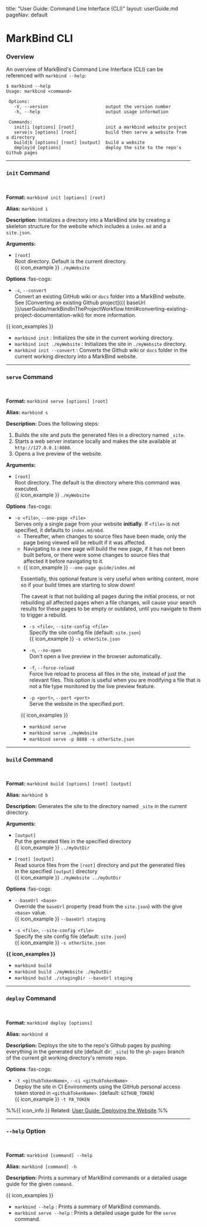 <frontmatter>
  title: "User Guide: Command Line Interface (CLI)"
  layout: userGuide.md
  pageNav: default
</frontmatter>

# MarkBind CLI

### Overview

An overview of MarkBind's Command Line Interface (CLI) can be referenced with `markbind --help`:
```
$ markbind --help
Usage: markbind <command>
 
 Options:
   -V, --version                      output the version number
   -h, --help                         output usage information
 
 Commands:
   init|i [options] [root]            init a markbind website project
   serve|s [options] [root]           build then serve a website from a directory
   build|b [options] [root] [output]  build a website
   deploy|d [options]                 deploy the site to the repo's Github pages
```
<hr><!-- ========================================================================== -->

### `init` Command
<br>

**Format:** `markbind init [options] [root]`

**Alias:** `markbind i`

**Description:** Initializes a directory into a MarkBind site by creating a skeleton structure for the website which includes a `index.md` and a `site.json`.

**Arguments:**
* `[root]`<br>
  Root directory. Default is the current directory.<br>
  {{ icon_example }} `./myWebsite`

<panel header="**Options** :fas-cogs:" type="minimal" expanded>

**Options** :fas-cogs:

* `-c`, `--convert`<br>
  Convert an existing GitHub wiki or `docs` folder into a MarkBind website. See [Converting an existing Github project]({{ baseUrl }}/userGuide/markBindInTheProjectWorkflow.html#converting-existing-project-documentation-wiki) for more information.

{{ icon_examples }}
* `markbind init` : Initializes the site in the current working directory.
* `markbind init ./myWebsite` : Initializes the site in `./myWebsite` directory.
* `markbind init --convert` : Converts the Github wiki or `docs` folder in the current working directory into a MarkBind website.

</panel>

<hr><!-- ========================================================================== -->

### `serve` Command
<br>

**Format:** `markbind serve [options] [root]`

**Alias:** `markbind s`

**Description:** Does the following steps:
1. Builds the site and puts the generated files in a directory named `_site`.
1. Starts a web server instance locally and makes the site available at `http://127.0.0.1:8080`.
1. Opens a <trigger trigger="click" for="modal:cliCommands-livePreview">live preview</trigger> of the website.

<modal large header="Live Preview" id="modal:cliCommands-livePreview">
<include src="glossary.md#live-preview" inline/>
</modal>

**Arguments:**
* `[root]`<br>
  Root directory. The default is the directory where this command was executed.<br>
  {{ icon_example }} `./myWebsite`

<panel header="**Options** :fas-cogs:" type="minimal" expanded>

**Options** :fas-cogs:

* `-o <file>`, `--one-page <file>`<br>
 Serves only a single page from your website **initially**. If `<file>` is not specified, it defaults to `index.md/mbd`.<br>
  * Thereafter, when changes to source files have been made, only the page being viewed will be rebuilt if it was affected.<br>
  * Navigating to a new page will build the new page, if it has not been built before, or there were some changes to source files that affected it before navigating to it.<br>
  * {{ icon_example }} `--one-page guide/index.md`

<box type="info" light header="Caveats" style="width: calc(100% - 50px); position: relative; left: 40px;">

Essentially, this optional feature is very useful when writing content, more so if your build times are starting to slow down!

The caveat is that not building all pages during the initial process, or not rebuilding all affected pages when a file changes, will cause your search results for these pages to be empty or outdated, until you navigate to them to trigger a rebuild.
</box>


* `-s <file>`, `--site-config <file>`<br>
   Specify the site config file (default: `site.json`)<br>
   {{ icon_example }} `-s otherSite.json`

* `-n`, `--no-open`<br>
   Don't open a live preview in the browser automatically.

* `-f`, `--force-reload`<br>
   Force live reload to process all files in the site, instead of just the relevant files. This option is useful when you are modifying a file that is not a file type monitored by the <trigger trigger="click" for="modal:cliCommands-livePreview">live preview</trigger> feature.

* `-p <port>`, `--port <port>`<br>
    Serve the website in the specified port.


{{ icon_examples }}
* `markbind serve`
* `markbind serve ./myWebsite`
* `markbind serve -p 8888 -s otherSite.json`

</panel>

<hr><!-- ========================================================================== -->

### `build` Command
<br>

**Format:** `markbind build [options] [root] [output]`

**Alias:** `markbind b`

**Description:** Generates the site to the directory named `_site` in the current directory.

**Arguments:**
* `[output]`<br>
  Put the generated files in the specified directory<br>
  {{ icon_example }} `../myOutDir`

* `[root] [output]`<br>
  Read source files from the `[root]` directory and put the generated files in the specified `[output]` directory<br>
  {{ icon_example }} `./myWebsite ../myOutDir`

<panel header="**Options** :fas-cogs:" type="minimal" expanded>

**Options** :fas-cogs:

* `--baseUrl <base>`<br>
  Override the `baseUrl` property (read from the `site.json`) with the give `<base>` value.<br>
  {{ icon_example }} `--baseUrl staging`

* `-s <file>`, `--site-config <file>`<br>
  Specify the site config file (default: `site.json`)<br>
  {{ icon_example }} `-s otherSite.json`

**{{ icon_examples }}**
* `markbind build`
* `markbind build ./myWebsite ./myOutDir`
* `markbind build ./stagingDir --baseUrl staging`

</panel>

<hr><!-- ========================================================================== -->

### `deploy` Command
<br>

**Format:** `markbind deploy [options]`

**Alias:** `markbind d`

**Description:** Deploys the site to the repo's Github pages by pushing everything in the generated site (default dir: `_site`) to the `gh-pages` branch of the current git working directory's remote repo.

<panel header="**Options** :fas-cogs:" type="minimal" expanded>

**Options** :fas-cogs:

* `-t <githubTokenName>`, `--ci <githubTokenName>`<br>
  Deploy the site in CI Environments using the GitHub personal access token stored in `<githubTokenName>`. (default: `GITHUB_TOKEN`)<br>
  {{ icon_example }} `-t PA_TOKEN`

%%{{ icon_info }} Related: [User Guide: Deploying the Website](deployingTheSite.html).%%

</panel>

<hr><!-- ========================================================================== -->

### `--help` Option
<br>

**Format:** `markbind [command] --help`

**Alias:** `markbind [command] -h`

**Description:** Prints a summary of MarkBind commands or a detailed usage guide for the given `command`.

{{ icon_examples }}
* `markbind --help` : Prints a summary of MarkBind commands.
* `markbind serve --help` : Prints a detailed usage guide for the `serve` command.
